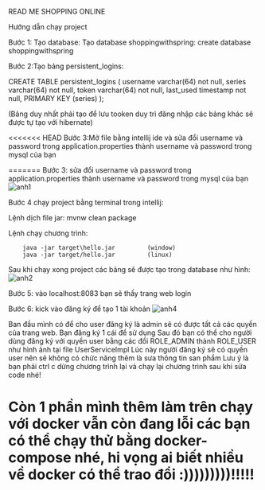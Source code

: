 READ ME
SHOPPING ONLINE


Hướng dẫn chạy project

Bước 1: Tạo database:
Tạo database shoppingwithspring:
        create database shoppingwithspring
        
Bước 2:Tạo bảng persistent_logins:

CREATE TABLE persistent_logins (
    username varchar(64) not null,
    series varchar(64) not null,
    token varchar(64) not null,
    last_used timestamp not null,
    PRIMARY KEY (series)
);

(Bảng duy nhất phải tạo để lưu tooken duy trì đăng nhập các bảng khác sẽ được tự tạo với hibernate)

<<<<<<< HEAD
Bước 3:Mở file bằng intellij ide và  sửa đổi username và password trong application.properties thành username và password trong mysql của bạn

=======
Bước 3: sửa đổi username và password trong application.properties thành username và password trong mysql của bạn
![anh1](https://github.com/matdieuhau999/crud/blob/master/5/picture/anh1.png)

Bước 4 chạy project bằng terminal trong intellij:

Lệnh dịch file jar:
        mvnw clean package

Lệnh chạy chương trình:

        java -jar target\hello.jar         (window)
        java -jar target/hello.jar         (linux)
        
        
Sau khi chạy xong project các bảng sẽ được tạo trong database như hình:
![anh2](https://github.com/matdieuhau999/crud/blob/master/5/picture/anh2.png)

Bước 5: vào localhost:8083 bạn sẽ thấy trang web login 



Bước 6: kick vào đăng ký để tạo 1 tài khoản
![anh4](https://github.com/matdieuhau999/crud/blob/master/5/picture/anh3.png)

Ban đầu mình có để cho user đăng ký là admin sẽ có được tất cả các quyền của trang web. Bạn đăng ký 1 cái để sử dụng
Sau đó bạn có thể cho người dùng đăng ký với quyền user bằng các đổi ROLE_ADMIN thành ROLE_USER như hình ảnh tại file UserServiceImpl
Lúc này người đăng ký sẽ có quyền user nên sẽ không có chức năng thêm là sưa thông tin san phẩm
Lưu ý  là bạn phải ctrl c dừng chương trình lại và chạy lại chương trình sau khi sửa code nhé!


Còn 1 phần mình thêm làm trên chạy với docker vẫn còn đang lỗi các bạn có thể chạy thử bằng docker-compose nhé, hi vọng ai biết nhiều về docker có thể trao đổi :)))))))))!!!!!
=======

